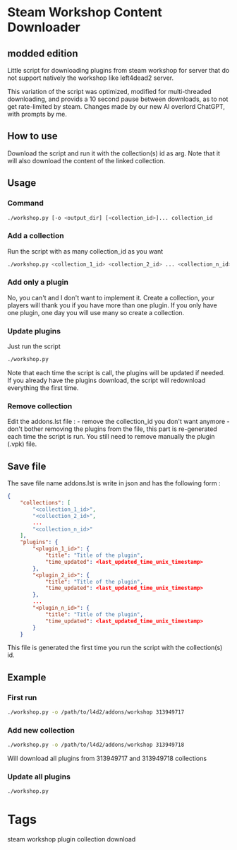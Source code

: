 # Steam Workshop Content Downloader
## modded edition

Little script for downloading plugins from steam workshop for server that do not
support natively the workshop like left4dead2 server.

This variation of the script was optimized, modified for multi-threaded downloading,
and provids a 10 second pause between downloads, as to not get rate-limited by steam. 
Changes made by our new AI overlord ChatGPT, with prompts by me.

## How to use
Download the script and run it with the collection(s) id as arg. Note that it
will also download the content of the linked collection.

## Usage
### Command
```bash
./workshop.py [-o <output_dir] [<collection_id>]... collection_id
```

### Add a collection
Run the script with as many collection_id as you want
```bash
./workshop.py <collection_1_id> <collection_2_id> ... <collection_n_id>
```

### Add only a plugin
No, you can't and I don't want to implement it. Create a collection, your
players will thank you if you have more than one plugin. If you only have one
plugin, one day you will use many so create a collection.

### Update plugins
Just run the script
```bash
./workshop.py
```
Note that each time the script is call, the plugins will be updated if needed.
If you already have the plugins download, the script will redownload everything
the first time.

### Remove collection
Edit the addons.lst file :
    - remove the collection_id you don't want anymore
    - don't bother removing the plugins from the file, this part is
        re-generated each time the script is run.
You still need to remove manually the plugin (.vpk) file.

## Save file
The save file name addons.lst is write in json and has the following form :
```json
{
    "collections": [
        "<collection_1_id>",
        "<collection_2_id>",
        ...
        "<collection_n_id>"
    ],
    "plugins": {
        "<plugin_1_id>": {
            "title": "Title of the plugin",
            "time_updated": <last_updated_time_unix_timestamp>
        },
        "<plugin_2_id>": {
            "title": "Title of the plugin",
            "time_updated": <last_updated_time_unix_timestamp>
        },
        ...
        "<plugin_n_id>": {
            "title": "Title of the plugin",
            "time_updated": <last_updated_time_unix_timestamp>
        }
    }
```
This file is generated the first time you run the script with the collection(s)
id.

## Example
### First run
```bash
./workshop.py -o /path/to/l4d2/addons/workshop 313949717
```

### Add new collection
```bash
./workshop.py -o /path/to/l4d2/addons/workshop 313949718
```
Will download all plugins from 313949717 and 313949718 collections

### Update all plugins
```bash
./workshop.py
```

# Tags
steam workshop plugin collection download
